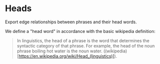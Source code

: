 # Heads

Export edge relationships between phrases and their head words.

We define a "head word" in accordance with the basic wikipedia definition:

> In linguistics, the head of a phrase is the word that determines the syntactic category of that phrase. For example, the head of the noun phrase boiling hot water is the noun water. ((wikipedia)[https://en.wikipedia.org/wiki/Head_(linguistics)]).


